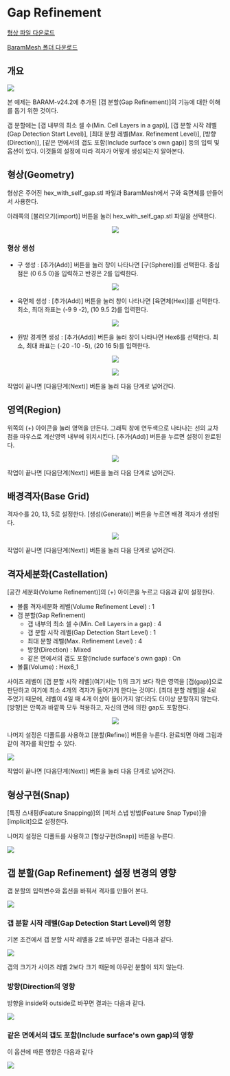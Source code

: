 # Gap Refinement

[형상 파일 다운로드](https://drive.google.com/file/d/1aNHAqI2Ab7C0sDQgrjo5Nc2gRofLCCyZ/view?usp=sharing) 

[BaramMesh 폴더 다운로드](https://drive.google.com/file/d/10zOv3OgFp_HgjPt-Q_3c2vdeQdsu8AYd/view?usp=sharing)

## 개요 

[![](https://github.com/nextfoam/baram-pages/raw/main/screenshots/mesh/gap/intro.png "")](https://github.com/nextfoam/baram-pages/raw/main/screenshots/mesh/gap/intro.png)

본 예제는 BARAM-v24.2에 추가된 [갭 분할(Gap Refinement)]의 기능에 대한 이해를 돕기 위한 것이다.

갭 분할에는 [갭 내부의 최소 셀 수(Min. Cell Layers in a gap)], [갭 분할 시작 레벨(Gap Detection Start Level)], [최대 분할 레벨(Max. Refinement Level)], [방향(Direction)], [같은 면에서의 갭도 포함(Include surface's own gap)] 등의 입력 및 옵션이 있다. 이것들의 설정에 따라 격자가 어떻게 생성되는지 알아본다.

## 형상(Geometry)

형상은 주어진 hex\_with\_self\_gap.stl 파일과 BaramMesh에서 구와 육면체를 만들어서 사용한다.

아래쪽의 [불러오기(import)] 버튼을 눌러 hex\_with\_self\_gap.stl 파일을 선택한다.

<p align='center'>
    <img src="https://github.com/nextfoam/baram-pages/raw/main/screenshots/mesh/gap/geom.png"  >
    <br> 
</p>

### 형상 생성

+ 구 생성 : [추가(Add)] 버튼을 눌러 창이 나타나면 [구(Sphere)]를 선택한다. 중심점은 (0 6.5 0)을 입력하고 반경은 2를 입력한다.

<p align='center'>
    <img src="https://github.com/nextfoam/baram-pages/raw/main/screenshots/mesh/gap/sphere.png"  >
    <br>
</p>

+ 육면체 생성 : [추가(Add)] 버튼을 눌러 창이 나타나면 [육면체(Hex)]를 선택한다. 최소, 최대 좌표는 (-9 9 -2), (10 9.5 2)를 입력한다.

<p align='center'>
    <img src="https://github.com/nextfoam/baram-pages/raw/main/screenshots/mesh/gap/hex.png"  >
    <br>
</p>

+ 원방 경계면 생성 : [추가(Add)] 버튼을 눌러 창이 나타나면 Hex6를 선택한다. 최소, 최대 좌표는 (-20 -10 -5), (20 16 5)를 입력한다.

<p align='center'>
    <img src="https://github.com/nextfoam/baram-pages/raw/main/screenshots/mesh/gap/hex6.png"  >
    <br> 
</p>

<p align='center'>
    <img src="https://github.com/nextfoam/baram-pages/raw/main/screenshots/mesh/gap/fullGeom.png"  >
    <br> 
</p>

작업이 끝나면 [다음단계(Next)] 버튼을 눌러 다음 단계로 넘어간다.

<!-------------------------------------------------------------------------------------------------->
## 영역(Region)

위쪽의 (+) 아이콘을 눌러 영역을 만든다. 그래픽 창에 연두색으로 나타나는 선의 교차점을 마우스로 계산영역 내부에 위치시킨다. [추가(Add)] 버튼을 누르면 설정이 완료된다.

<p align='center'>
    <img src="https://github.com/nextfoam/baram-pages/raw/main/screenshots/mesh/gap/region.png"  >
    <br> 
</p>

작업이 끝나면 [다음단계(Next)] 버튼을 눌러 다음 단계로 넘어간다.

<!-------------------------------------------------------------------------------------------------->
## 배경격자(Base Grid)

격자수를 20, 13, 5로 설정한다. [생성(Generate)] 버튼을 누르면 배경 격자가 생성된다.

<p align='center'>
    <img src="https://github.com/nextfoam/baram-pages/raw/main/screenshots/mesh/gap/baseGrid.png"  >
    <br> 
</p>

작업이 끝나면 [다음단계(Next)] 버튼을 눌러 다음 단계로 넘어간다.

<!-------------------------------------------------------------------------------------------------->
## 격자세분화(Castellation)

[공간 세분화(Volume Refinement)]의 (+) 아이콘을 누르고 다음과 같이 설정한다. 

+ 볼륨 격자세분화 레벨(Volume Refinement Level) : 1
+ 갭 분할(Gap Refinement)
    + 갭 내부의 최소 셀 수(Min. Cell Layers in a gap) : 4
    + 갭 분할 시작 레벨(Gap Detection Start Level) : 1
    + 최대 분할 레벨(Max. Refinement Level) : 4
    + 방향(Direction) : Mixed
    + 같은 면에서의 갭도 포함(Include surface's own gap) : On
+ 볼륨(Volume) : Hex6\_1

사이즈 레벨이 [갭 분할 시작 레벨](여기서는 1)의 크기 보다 작은 영역을 [갭(gap)]으로 판단하고 여기에 최소 4개의 격자가 들어가게 한다는 것이다. [최대 분할 레벨]을 4로 주었기 때문에, 레벨이 4일 때 4개 이상이 들어가지 않더라도 더이상 분할하지 않는다. [방향]은 안쪽과 바깥쪽 모두 적용하고, 자신의 면에 의한 gap도 포함한다.

<p align='center'>
    <img src="https://github.com/nextfoam/baram-pages/raw/main/screenshots/mesh/gap/castel1.png"  >
    <br> 
</p>

나머지 설정은 디폴트를 사용하고 [분할(Refine)] 버튼을 누른다. 완료되면 아래 그림과 같이 격자를 확인할 수 있다.

[![](https://github.com/nextfoam/baram-pages/raw/main/screenshots/mesh/gap/refine.png "")](https://github.com/nextfoam/baram-pages/raw/main/screenshots/mesh/gap/refine.png)


작업이 끝나면 [다음단계(Next)] 버튼을 눌러 다음 단계로 넘어간다.

<!-------------------------------------------------------------------------------------------------->
## 형상구현(Snap)

[특징 스내핑(Feature Snapping)]의 [피처 스냅 방법(Feature Snap Type)]을 [implicit]으로 설정한다.

나머지 설정은 디폴트를 사용하고 [형상구현(Snap)] 버튼을 누른다.

[![](https://github.com/nextfoam/baram-pages/raw/main/screenshots/mesh/gap/snap.png "")](https://github.com/nextfoam/baram-pages/raw/main/screenshots/mesh/gap/snap.png)

<!-------------------------------------------------------------------------------------------------->
## 갭 분할(Gap Refinement) 설정 변경의 영향

갭 분할의 입력변수와 옵션을 바꿔서 격자를 만들어 본다.

[![](https://github.com/nextfoam/baram-pages/raw/main/screenshots/mesh/gap/gaps.png "")](https://github.com/nextfoam/baram-pages/raw/main/screenshots/mesh/gap/gaps.png)

### 갭 분할 시작 레벨(Gap Detection Start Level)의 영향

기본 조건에서 갭 분할 시작 레벨을 2로 바꾸면 결과는 다음과 같다.

[![](https://github.com/nextfoam/baram-pages/raw/main/screenshots/mesh/gap/gap-detect.png "")](https://github.com/nextfoam/baram-pages/raw/main/screenshots/mesh/gap/gap-detect.png)

갭의 크기가 사이즈 레벨 2보다 크기 때문에 아무런 분할이 되지 않는다.

### 방향(Direction의 영향

방향을 inside와 outside로 바꾸면 결과는 다음과 같다.

[![](https://github.com/nextfoam/baram-pages/raw/main/screenshots/mesh/gap/gap-direction.png "")](https://github.com/nextfoam/baram-pages/raw/main/screenshots/mesh/gap/gap-direction.png)

### 같은 면에서의 갭도 포함(Include surface's own gap)의 영향

이 옵션에 따른 영향은 다음과 같다

[![](https://github.com/nextfoam/baram-pages/raw/main/screenshots/mesh/gap/gap-self.png "")](https://github.com/nextfoam/baram-pages/raw/main/screenshots/mesh/gap/gap-self.png)

